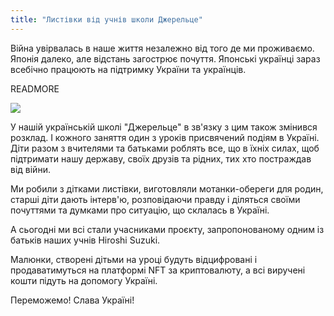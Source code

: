 ```yaml
---
title: "Листівки від учнів школи Джерельце"
---
```



Війна увірвалась в наше життя незалежно від того де ми
проживаємо. Японія далеко, але відстань загострює почуття. Японські
українці зараз всебічно працюють на підтримку України та українців.

READMORE

<img src="/assets/images/news/2022-03-27-nft/nft.jpg" class="main">

У нашій українській школі "Джерельце" в зв'язку з цим також змінився
розклад. І кожного заняття один з уроків присвячений подіям в
Україні. Діти разом з вчителями та батьками роблять все, що в їхніх
силах, щоб підтримати нашу державу, своїх друзів та рідних, тих хто
постраждав від війни.

Ми робили з дітками листівки, виготовляли мотанки-обереги для родин,
старші діти дають інтерв'ю, розповідаючи правду і  діляться своїми
почуттями та думками про ситуацію, що склалась в Україні.

А сьогодні ми всі стали учасниками проєкту, запропонованому одним із
батьків наших учнів Hiroshi Suzuki.

Малюнки, створені дітьми на уроці будуть відцифровані і продаватимуться
на платформі NFT за криптовалюту, а всі виручені кошти підуть на
допомогу Україні.

Переможемо!
Слава Україні!
